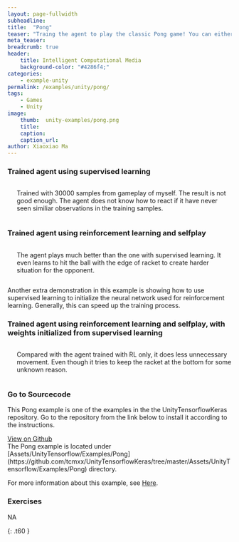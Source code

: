 ```yaml
---
layout: page-fullwidth
subheadline: 
title:  "Pong"
teaser: "Traing the agent to play the classic Pong game! You can either train it by show it how to play using supervised learning or let it play with itself using reinforcement learning."
meta_teaser: 
breadcrumb: true
header:
    title: Intelligent Computational Media
    background-color: "#4286f4;"
categories:
    - example-unity
permalink: /examples/unity/pong/
tags:
    - Games
    - Unity
image:
    thumb:  unity-examples/pong.png
    title: 
    caption: 
    caption_url: 
author: Xiaoxiao Ma
---
```


### Trained agent using supervised learning
<div class="row text-center">
	<div class="medium-8 columns t30">
       <img src="{{ site.urlimg }}unity-examples/pongSL-after-training.gif" alt="">
	   <p>Trained with 30000 samples from gameplay of myself. The result is not good enough. The agent does not know how to react if it have never seen similiar observations in the training samples.</p>
    </div><!-- /.medium-8.columns -->
</div><!-- /.row -->

### Trained agent using reinforcement learning and selfplay
<div class="row text-center">
	<div class="medium-8 columns t30">
       <img src="{{ site.urlimg }}unity-examples/pongRL-after-training.gif" alt="">
	   <p>The agent plays much better than the one with supervised learning. It even learns to hit the ball with the edge of racket to create harder situation for the opponent.</p>
    </div><!-- /.medium-8.columns -->
</div><!-- /.row -->

Another extra demonstration in this example is showing how to use supervised learning to initialize the neural network used for reinforcement learning. Generally, this can speed up the training process.
### Trained agent using reinforcement learning and selfplay, with weights initialized from supervised learning
<div class="row text-center">
	<div class="medium-8 columns t30">
       <img src="{{ site.urlimg }}unity-examples/pongSLRL-after-training.gif" alt="">
	   <p>Compared with the agent trained with RL only, it does less unnecessary movement. Even though it tries to keep the racket at the bottom for some unknown reason.</p>
    </div><!-- /.medium-8.columns -->
</div><!-- /.row -->


### Go to Sourcecode
This Pong example is one of the examples in the the UnityTensorflowKeras repository. Go to the repository from the link below to install it according to the instructions. 
<div class="row">
    <div class="medium-6 columns t10">
	  <a class = "radius button small" target="_blank" href = "https://github.com/tcmxx/UnityTensorflowKeras" >View on Github</a>
    </div>
</div><!-- /.row -->
The Pong example is located under [Assets/UnityTensorflow/Examples/Pong](https://github.com/tcmxx/UnityTensorflowKeras/tree/master/Assets/UnityTensorflow/Examples/Pong) directory.

For more information about this example, see [Here](https://github.com/tcmxx/UnityTensorflowKeras/blob/master/Documents/ExamplesList.md#pong).

### Exercises
NA

{: .t60 }
<!--
<div id="bottom" class="row t30">
    <div class="small-12 columns">
       {% include next-previous-post-in-category %}
    </div>
</div>
-->